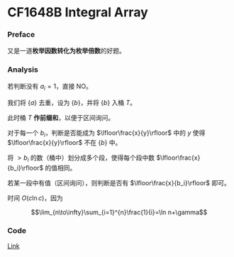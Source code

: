 # CF1648B Integral Array

### Preface

又是一道**枚举因数转化为枚举倍数**的好题。

### Analysis

若判断没有 $a_i=1$，直接 NO。

我们将 $\{a\}$ 去重，设为 $\{b\}$，并将 $\{b\}$ 入桶 $T$。

此时桶 $T$ **作前缀和**，以便于区间询问。

对于每一个 $b_i$，判断是否能成为 $\lfloor\frac{x}{y}\rfloor$ 中的 $y$ 使得 $\lfloor\frac{x}{y}\rfloor$ 不在 $\{b\}$ 中。

将 $>b_i$ 的数（桶中）划分成多个段，使得每个段中数 $\lfloor\frac{x}{b_i}\rfloor$ 的值相同。

若某一段中有值（区间询问），则判断是否有 $\lfloor\frac{x}{b_i}\rfloor$ 即可。

时间 $O(c\ln c)$，因为

$$\lim_{n\to\infty}\sum_{i=1}^{n}\frac{1}{i}=\ln n+\gamma$$

### Code

[Link](https://codeforces.com/contest/1648/submission/149199285)